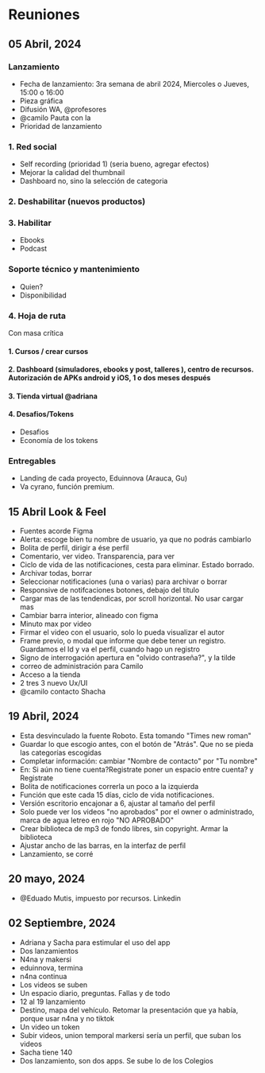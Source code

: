 # Reuniones

## 05 Abril, 2024

### Lanzamiento

- Fecha de lanzamiento: 3ra semana de abril 2024, Miercoles o Jueves, 15:00 o 16:00
- Pieza gráfica
- Difusión WA, @profesores
- @camilo Pauta con la
- Prioridad de lanzamiento

### 1. Red social

- Self recording (prioridad 1) (seria bueno, agregar efectos)
- Mejorar la calidad del thumbnail
- Dashboard no, sino la selección de categoria

### 2. Deshabilitar (nuevos productos)

### 3. Habilitar

- Ebooks
- Podcast

### Soporte técnico y mantenimiento

- Quien?
- Disponibilidad

### 4. Hoja de ruta

 Con masa crítica

#### 1. Cursos / crear cursos

#### 2. Dashboard (simuladores, ebooks y post,  talleres ), centro de recursos. Autorización de APKs android y iOS, 1 o dos meses después

#### 3. Tienda virtual @adriana

#### 4. Desafios/Tokens

- Desafios
- Economía de los tokens

### Entregables

- Landing de cada proyecto, Eduinnova (Arauca, Gu)
- Va cyrano, función premium.

## 15 Abril Look & Feel

- Fuentes acorde Figma
- Alerta: escoge bien tu nombre de usuario, ya que no podrás cambiarlo
- Bolita de perfil, dirigir a ése perfil
- Comentario, ver video. Transparencia, para ver
- Ciclo de vida de las notificaciones, cesta para eliminar. Estado borrado.
- Archivar todas, borrar
- Seleccionar notificaciones (una o varias) para archivar o borrar
- Responsive de notifcaciones botones, debajo del titulo
- Cargar mas de las tendendicas, por scroll horizontal. No usar cargar mas
- Cambiar barra interior, alineado con figma
- Minuto max por video
- Firmar el video con el usuario, solo lo pueda visualizar el autor
- Frame previo, o modal que informe que debe tener un registro. Guardamos el Id y va el perfil, cuando hago un registro
- Signo de interrogación apertura en "olvido contraseña?", y la tilde
- correo de administración para Camilo
- Acceso a la tienda
- 2 tres 3 nuevo Ux/UI
- @camilo contacto Shacha

## 19 Abril, 2024

- Esta desvinculado la fuente Roboto. Esta tomando "Times new roman"
- Guardar lo que escogio antes, con el botón de "Atrás". Que no se pieda las categorías escogidas
- Completar información: cambiar "Nombre de contacto" por "Tu nombre"
- En: Si aún no tiene cuenta?Registrate poner un espacio entre cuenta? y Registrate
- Bolita de notificaciones correrla un poco a la izquierda
- Función que este cada 15 días, ciclo de vida notificaciones.  
- Versión escritorio encajonar a 6, ajustar al tamaño del perfil
- Solo puede ver los videos "no aprobados" por el owner o administrado, marca de agua letreo en rojo "NO APROBADO"
- Crear biblioteca de mp3 de fondo libres, sin copyright. Armar la biblioteca
- Ajustar ancho de las barras, en la interfaz de perfil
- Lanzamiento, se corré

## 20 mayo, 2024

- @Eduado Mutis,  impuesto por recursos. Linkedin

## 02 Septiembre, 2024

- Adriana y Sacha para estimular el uso del app
- Dos lanzamientos
- N4na y makersi
- eduinnova, termina
- n4na continua
- Los videos se suben
- Un espacio diario, preguntas. Fallas y de todo
- 12 al 19 lanzamiento
- Destino, mapa del vehículo. Retomar la presentación que ya había, porque usar n4na y no tiktok
- Un video un token
- Subir videos, union temporal markersi sería un perfil, que suban los videos
- Sacha tiene 140
- Dos lanzamiento, son dos apps. Se sube lo de los Colegios
